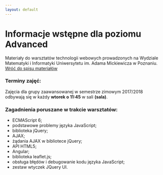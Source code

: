 ```yaml
---
layout: default
---
```

<div class="inner">
	<h1 id="main1">Informacje wstępne dla poziomu Advanced</h1>
    <div id="main2" class="h2">Materiały do&nbsp;warsztatów technologii webowych prowadzonych na Wydziale Matematyki i&nbsp;Informatyki Uniwersytetu im. Adama Mickiewicza w Poznaniu.</div>
	<a href="../../index.html" class="button-v button-module">Wróć do&nbsp;spisu materiałów</a>
	<div style="clear: both;"></div>
</div>

### Terminy zajęć:
Zajęcia dla grupy zaawansowanej w semestrze zimowym 2017/2018 odbywają się w każdy **wtorek o 11:45** w sali **(sala)**.

### Zagadnienia poruszane w trakcie warsztatów:

* ECMAScript 6;
*	podstawowe problemy języka JavaScript;
* biblioteka jQuery;
* AJAX;
* żądania AJAX w bibliotece jQuery;
*	API HTML5;
*	Angular;
*	biblioteka leaflet.js;
*	obsługa błędów i debugowanie kodu języka JavaScript;
*	zestaw wtyczek JQuery UI.

